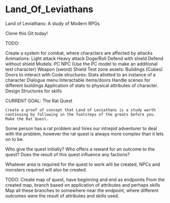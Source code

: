 # Land_Of_Leviathans
Land of Leviathans: A study of Modern RPGs

Clone this Git today! 


TODO:

Create a system for combat, where characters are affected by attacks
	Animations:
Light attack
Heavy attack
Doge/Roll
Defend with shield
Defend without shield
	Models: 
PC
NPC (Use the PC model to make an additional test character)
Weapon (sword)
Shield
Test zone assets:
Buildings (Cubes)
Doors to interact with
	Code structures:
Stats allotted to an instance of a character
Dialogue menu
Interactable items/doors
Handle scenes for different buildings
Application of stats to physical attributes of character.
Design Structures for skills



CURRENT GOAL: The Rat Quest

	Create a proof of concept that Land of Leviathans is a study worth continuing by following in the footsteps of the greats before you. Make the Rat Quest.

Some person has a rat problem and hires our intrepid adventurer to deal with the problem, however the rat quest is always more complex than it lets on to be.

Who give the quest initially?
Who offers a reward for an outcome to the quest?
Does the result of this quest influence any factions?

Whatever area is required for the quest to work will be created, NPCs and monsters required will also be created. 

TODO:
Create map of quest, have beginning and end as endpoints
From the created map, branch based on application of attributes and perhaps skills
Map all these branches to somewhere near the endpoint, where different outcomes were the result of attributes and skills used.
